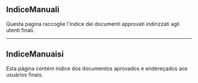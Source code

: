 ## IndiceManuali ##

Questa pagina raccoglie l'indice dei documenti approvati indirizzati agli utenti finali.


---


## IndiceManuaisi ##

Esta página contém índice dos documentos aprovados e endereçados aos usuàrios finais.